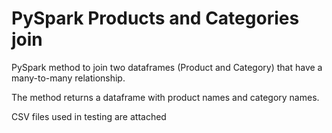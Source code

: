 # PySpark Products and Categories join


PySpark method to join two dataframes (Product and Category) that have a many-to-many relationship. 

The method returns a dataframe with product names and category names.

CSV files used in testing are attached
